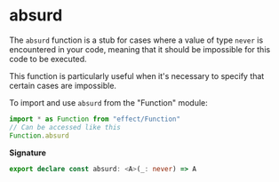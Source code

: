 # absurd

The `absurd` function is a stub for cases where a value of type `never` is encountered in your code,
meaning that it should be impossible for this code to be executed.

This function is particularly useful when it's necessary to specify that certain cases are impossible.

To import and use `absurd` from the "Function" module:

```ts
import * as Function from "effect/Function"
// Can be accessed like this
Function.absurd
```

**Signature**

```ts
export declare const absurd: <A>(_: never) => A
```
